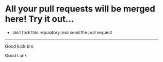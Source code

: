 <!-- Please note -->
<!-- You can write anyting here. Just don't modify the existing code. -->

# All your pull requests will be merged here! Try it out...
-  Just fork this repository and send the pull request

---

Good luck bro 

Good Luck 

